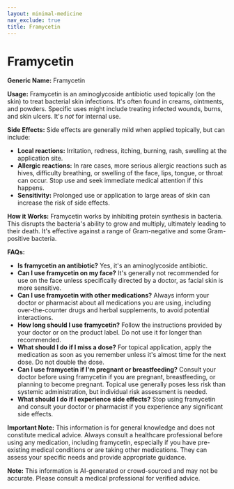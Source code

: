 ```yaml
---
layout: minimal-medicine
nav_exclude: true
title: Framycetin
---
```


# Framycetin

**Generic Name:** Framycetin

**Usage:** Framycetin is an aminoglycoside antibiotic used topically (on the skin) to treat bacterial skin infections.  It's often found in creams, ointments, and powders.  Specific uses might include treating infected wounds, burns, and skin ulcers.  It's *not* for internal use.

**Side Effects:**  Side effects are generally mild when applied topically, but can include:

* **Local reactions:** Irritation, redness, itching, burning, rash, swelling at the application site.
* **Allergic reactions:** In rare cases, more serious allergic reactions such as hives, difficulty breathing, or swelling of the face, lips, tongue, or throat can occur.  Stop use and seek immediate medical attention if this happens.
* **Sensitivity:**  Prolonged use or application to large areas of skin can increase the risk of side effects.

**How it Works:** Framycetin works by inhibiting protein synthesis in bacteria.  This disrupts the bacteria's ability to grow and multiply, ultimately leading to their death.  It's effective against a range of Gram-negative and some Gram-positive bacteria.

**FAQs:**

* **Is framycetin an antibiotic?** Yes, it's an aminoglycoside antibiotic.
* **Can I use framycetin on my face?**  It's generally not recommended for use on the face unless specifically directed by a doctor, as facial skin is more sensitive.
* **Can I use framycetin with other medications?**  Always inform your doctor or pharmacist about all medications you are using, including over-the-counter drugs and herbal supplements, to avoid potential interactions.
* **How long should I use framycetin?**  Follow the instructions provided by your doctor or on the product label.  Do not use it for longer than recommended.
* **What should I do if I miss a dose?**  For topical application, apply the medication as soon as you remember unless it's almost time for the next dose. Do not double the dose.
* **Can I use framycetin if I'm pregnant or breastfeeding?** Consult your doctor before using framycetin if you are pregnant, breastfeeding, or planning to become pregnant.  Topical use generally poses less risk than systemic administration, but individual risk assessment is needed.
* **What should I do if I experience side effects?** Stop using framycetin and consult your doctor or pharmacist if you experience any significant side effects.


**Important Note:** This information is for general knowledge and does not constitute medical advice. Always consult a healthcare professional before using any medication, including framycetin, especially if you have pre-existing medical conditions or are taking other medications.  They can assess your specific needs and provide appropriate guidance.


**Note:** This information is AI-generated or crowd-sourced and may not be accurate. Please consult a medical professional for verified advice.